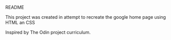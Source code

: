 README

This project was created in attempt to recreate the google home page using HTML an CSS 

Inspired by The Odin project curriculum. 